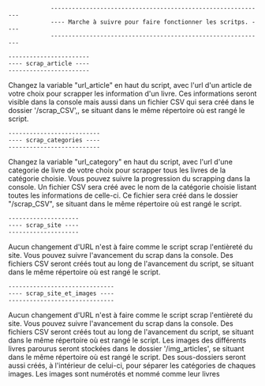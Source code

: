                 -------------------------------------------------------------
                ---- Marche à suivre pour faire fonctionner les scritps. ----
                -------------------------------------------------------------

    -----------------------
    ---- scrap_article ----
    -----------------------

Changez la variable "url_article" en haut du script, avec l'url d'un article de votre choix pour scrapper les information d'un livre.
Ces informations seront visible dans la console mais aussi dans un fichier CSV qui sera créé dans le dossier '/scrap_CSV',, se situant dans le même répertoire où est rangé le script.

    --------------------------
    ---- scrap_categories ----
    --------------------------

Changez la variable "url_category" en haut du script, avec l'url d'une categorie de livre de votre choix pour scrapper tous les livres de la catégorie choisie.
Vous pouvez suivre la progression du scrapping dans la console. Un fichier CSV sera créé avec le nom de la catégorie choisie listant toutes les informations de celle-ci.
Ce fichier sera créé dans le dossier "/scrap_CSV", se situant dans le même répertoire où est rangé le script.

    --------------------
    ---- scrap_site ----
    --------------------

Aucun changement d'URL n'est à faire comme le script scrap l'entièreté du site.
Vous pouvez suivre l'avancement du scrap dans la console. 
Des fichiers CSV seront créés tout au long de l'avancement du script, se situant dans le même répertoire où est rangé le script.

    ------------------------------
    ---- scrap_site_et_images ----
    ------------------------------

Aucun changement d'URL n'est à faire comme le script scrap l'entièreté du site.
Vous pouvez suivre l'avancement du scrap dans la console. 
Des fichiers CSV seront créés tout au long de l'avancement du script, se situant dans le même répertoire où est rangé le script.
Les images des différents livres parourus seront stockées dans le dossier '/img_articles', se situant dans le même répertoire où est rangé le script.
Des sous-dossiers seront aussi créés, à l'intérieur de celui-ci, pour séparer les catégories de chaques images.
Les images sont numérotés et nommé comme leur livres 
